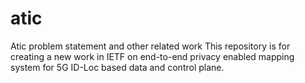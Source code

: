 # atic
Atic problem statement and other related work
This repository is for creating a new work in IETF on end-to-end privacy enabled mapping system 
for 5G ID-Loc based data and control plane.
